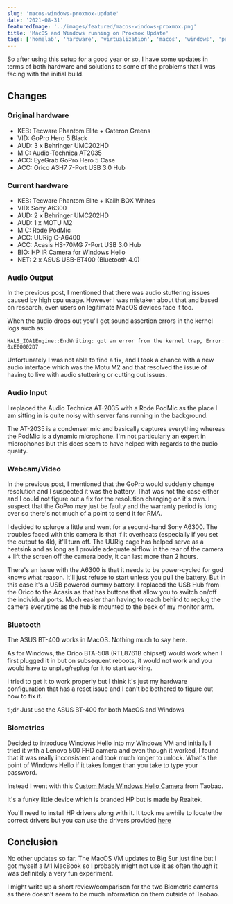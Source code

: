 ```yaml
---
slug: 'macos-windows-proxmox-update'
date: '2021-08-31'
featuredImage: '../images/featured/macos-windows-proxmox.png'
title: 'MacOS and Windows running on Proxmox Update'
tags: ['homelab', 'hardware', 'virtualization', 'macos', 'windows', 'proxmox']
---
```


So after using this setup for a good year or so, I have some updates in terms of both hardware and solutions to some of the problems that I was facing with the initial build.

## Changes

### Original hardware

- KEB: Tecware Phantom Elite + Gateron Greens
- VID: GoPro Hero 5 Black
- AUD: 3 x Behringer UMC202HD
- MIC: Audio-Technica AT2035
- ACC: EyeGrab GoPro Hero 5 Case
- ACC: Orico A3H7 7-Port USB 3.0 Hub

### Current hardware

- KEB: Tecware Phantom Elite + Kailh BOX Whites
- VID: Sony A6300
- AUD: 2 x Behringer UMC202HD
- AUD: 1 x MOTU M2
- MIC: Rode PodMic
- ACC: UURig C-A6400
- ACC: Acasis HS-70MG 7-Port USB 3.0 Hub
- BIO: HP IR Camera for Windows Hello
- NET: 2 x ASUS USB-BT400 (Bluetooth 4.0)

### Audio Output

In the previous post, I mentioned that there was audio stuttering issues caused by high cpu usage. However I was mistaken about that and based on research, even users on legitimate MacOS devices face it too.

When the audio drops out you'll get sound assertion errors in the kernel logs such as:

```bash:title=terminal
HALS_IOA1Engine::EndWriting: got an error from the kernel trap, Error: 0xE00002D7
```

Unfortunately I was not able to find a fix, and I took a chance with a new audio interface which was the Motu M2 and that resolved the issue of having to live with audio stuttering or cutting out issues.

### Audio Input

I replaced the Audio Technica AT-2035 with a Rode PodMic as the place I am sitting in is quite noisy with server fans running in the background.

The AT-2035 is a condenser mic and basically captures everything whereas the PodMic is a dynamic microphone. I'm not particularly an expert in microphones but this does seem to have helped with regards to the audio quality.

### Webcam/Video

In the previous post, I mentioned that the GoPro would suddenly change resolution and I suspected it was the battery. That was not the case either and I could not figure out a fix for the resolution changing on it's own. I suspect that the GoPro may just be faulty and the warranty period is long over so there's not much of a point to send it for RMA.

I decided to splurge a little and went for a second-hand Sony A6300. The troubles faced with this camera is that if it overheats (especially if you set the output to 4k), it'll turn off. The UURig cage has helped serve as a heatsink and as long as I provide adequate airflow in the rear of the camera + lift the screen off the camera body, it can last more than 2 hours.

There's an issue with the A6300 is that it needs to be power-cycled for god knows what reason. It'll just refuse to start unless you pull the battery. But in this case it's a USB powered dummy battery. I replaced the USB Hub from the Orico to the Acasis as that has buttons that allow you to switch on/off the individual ports. Much easier than having to reach behind to replug the camera everytime as the hub is mounted to the back of my monitor arm.

### Bluetooth

The ASUS BT-400 works in MacOS. Nothing much to say here.

As for Windows, the Orico BTA-508 (RTL8761B chipset) would work when I first plugged it in but on subsequent reboots, it would not work and you would have to unplug/replug for it to start working.

I tried to get it to work properly but I think it's just my hardware configuration that has a reset issue and I can't be bothered to figure out how to fix it.

tl;dr Just use the ASUS BT-400 for both MacOS and Windows

### Biometrics

Decided to introduce Windows Hello into my Windows VM and initially I tried it with a Lenovo 500 FHD camera and even though it worked, I found that it was really inconsistent and took much longer to unlock. What's the point of Windows Hello if it takes longer than you take to type your password.

Instead I went with this [Custom Made Windows Hello Camera](https://item.taobao.com/item.htm?spm=a1z09.2.0.0.48822e8dvwHcLs&id=636857842321) from Taobao.

It's a funky little device which is branded HP but is made by Realtek.

You'll need to install HP drivers along with it. It took me awhile to locate the correct drivers but you can use the drivers provided [here](https://www.station-drivers.com/index.php/ko/forum/usb/240-latest-whql-driver-for-realtek-usb-camera?start=48)

## Conclusion

No other updates so far. The MacOS VM updates to Big Sur just fine but I got myself a M1 MacBook so I probably might not use it as often though it was definitely a very fun experiment.

I might write up a short review/comparison for the two Biometric cameras as there doesn't seem to be much information on them outside of Taobao.
